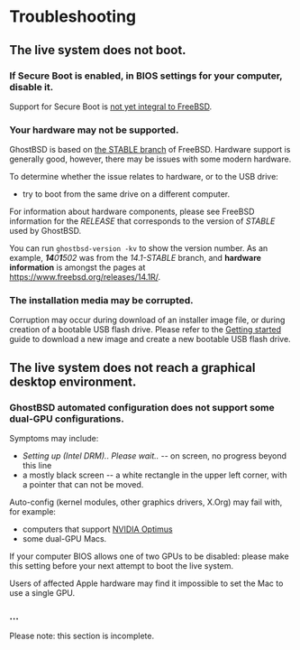 Troubleshooting
===============

## The live system does not boot.

### If Secure Boot is enabled, in BIOS settings for your computer, disable it.

Support for Secure Boot is [not yet integral to FreeBSD](https://wiki.freebsd.org/SecureBoot).

### Your hardware may not be supported.

GhostBSD is based on [the STABLE branch](https://www.freebsd.org/where/#helptest) of FreeBSD.
Hardware support is generally good, however, there may be issues with some modern hardware.

To determine whether the issue relates to hardware, or to the USB drive:

- try to boot from the same drive on a different computer.

For information about hardware components, please see FreeBSD information for the _RELEASE_ that corresponds to the version of _STABLE_ used by GhostBSD.

You can run `ghostbsd-version -kv` to show the version number. As an example, _**14**0**1**502_ was from the _14.1-STABLE_ branch, and **hardware information** is amongst the pages at <https://www.freebsd.org/releases/14.1R/>.

### The installation media may be corrupted.

Corruption may occur during download of an installer image file, or during creation of a bootable USB flash drive.
Please refer to the [Getting started](getting-started.md) guide to download a new image and create a new bootable USB flash drive.

## The live system does not reach a graphical desktop environment.

### GhostBSD automated configuration does not support some dual-GPU configurations.

Symptoms may include:

- _Setting up (Intel DRM).. Please wait.._ -- on screen, no progress beyond this line
- a mostly black screen -- a white rectangle in the upper left corner, with a pointer that can not be moved.

Auto-config (kernel modules, other graphics drivers, X.Org) may fail with, for example: 

- computers that support [NVIDIA Optimus](https://en.wikipedia.org/wiki/Nvidia_Optimus)
- some dual-GPU Macs.

If your computer BIOS allows one of two GPUs to be disabled: please make this setting before your next attempt to boot the live system.

Users of affected Apple hardware may find it impossible to set the Mac to use a single GPU.


### …

Please note: this section is incomplete.
